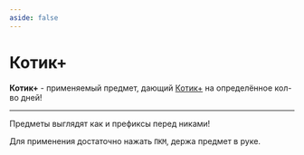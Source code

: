 ```yaml
---
aside: false
---
```


# Котик+

<ItemCard>
<Card style="overflow: hidden;" class="m-0">
    <template #header>
        <Image alt="user header" src="/assets/bestiary/usable/kplus.gif" width="40%"/>
    </template>
    <template #title>Котик+</template>
    <template #content>
      <Divider />
      <h3>Получение:</h3>
      <ul>
      <li>Лут в мире</li>
      <li>Подарки Всекотов</li>
      <li>Награды за ивенты</li>
      </ul>
      <Divider />
      <p>Текстура: bykkake747</p>
    </template>
</Card>
</ItemCard>

**Котик+** - применяемый предмет, дающий [<span class="neon">Котик+</span>](../../info/donate.md) на определённое кол-во дней!

***

Предметы выглядят как и префиксы перед никами!

Для применения достаточно нажать `ПКМ`, держа предмет в руке.

<br><br><br><br>
